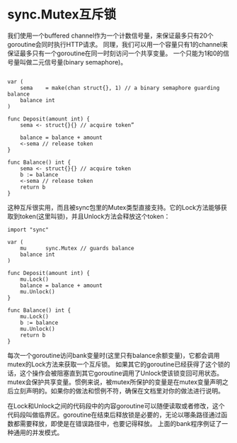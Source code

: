 # sync.Mutex互斥锁

我们使用一个buffered channel作为一个计数信号量，来保证最多只有20个goroutine会同时执行HTTP请求。
同理，我们可以用一个容量只有1的channel来保证最多只有一个goroutine在同一时刻访问一个共享变量。
一个只能为1和0的信号量叫做二元信号量(binary semaphore)。

```

var (
    sema    = make(chan struct{}, 1) // a binary semaphore guarding balance
    balance int
)

func Deposit(amount int) {
    sema <- struct{}{} // acquire token”

    balance = balance + amount
    <-sema // release token
}

func Balance() int {
    sema <- struct{}{} // acquire token
    b := balance
    <-sema // release token
    return b
}

```

这种互斥很实用，而且被sync包里的Mutex类型直接支持。它的Lock方法能够获取到token(这里叫锁)，并且Unlock方法会释放这个token：

```
import "sync"

var (
    mu      sync.Mutex // guards balance
    balance int
)

func Deposit(amount int) {
    mu.Lock()
    balance = balance + amount
    mu.Unlock()
}

func Balance() int {
    mu.Lock()
    b := balance
    mu.Unlock()
    return b
} 

```
每次一个goroutine访问bank变量时(这里只有balance余额变量)，它都会调用mutex的Lock方法来获取一个互斥锁。
如果其它的goroutine已经获得了这个锁的话，这个操作会被阻塞直到其它goroutine调用了Unlock使该锁变回可用状态。
mutex会保护共享变量。惯例来说，被mutex所保护的变量是在mutex变量声明之后立刻声明的。如果你的做法和惯例不符，确保在文档里对你的做法进行说明。

在Lock和Unlock之间的代码段中的内容goroutine可以随便读取或者修改，这个代码段叫做临界区。goroutine在结束后释放锁是必要的，无论以哪条路径通过函数都需要释放，即使是在错误路径中，也要记得释放。
上面的bank程序例证了一种通用的并发模式。








